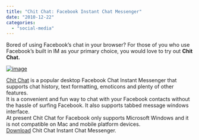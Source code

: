 ```yaml
---
title: "Chit Chat: Facebook Instant Chat Messenger"
date: "2010-12-22"
categories: 
  - "social-media"
---
```


Bored of using Facebook’s chat in your browser? For those of you who use Facebook’s built in IM as your primary choice, you would love to try out **Chit Chat.**  
  
[![image](http://lh4.ggpht.com/_40bmzDo_mBs/TRHpp7UfxRI/AAAAAAAABr4/dJma3Ndx6WE/image_thumb%5B1%5D.png?imgmax=800 "image")](http://lh6.ggpht.com/_40bmzDo_mBs/TRHpozFlOvI/AAAAAAAABr0/dvdBr3P6ryc/s1600-h/image%5B3%5D.png)  
  
[Chit Chat](http://www.chitchat.org.uk/) is a popular desktop Facebook Chat Instant Messenger that supports chat history, text formatting, emoticons and plenty of other features.  
It is a convenient and fun way to chat with your Facebook contacts without the hassle of surfing Facebook. It also supports tabbed message windows interface.  
At present Chit Chat for Facebook only supports Microsoft Windows and it is not compatible on Mac and mobile platform devices.  
[Download](http://www.chitchat.org.uk/english/home/) Chit Chat Instant Chat Messenger.
